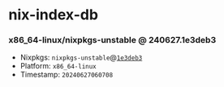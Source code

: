 # nix-index-db
### x86_64-linux/nixpkgs-unstable @ 240627.1e3deb3
- Nixpkgs: `nixpkgs-unstable`@[`1e3deb3`](https://github.com/NixOS/nixpkgs/commit/1e3deb3d8a86a870d925760db1a5adecc64d329d)
- Platform: `x86_64-linux`
- Timestamp: `20240627060708`
